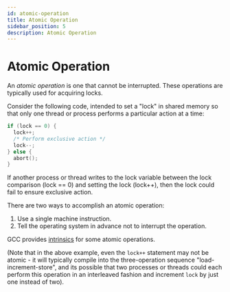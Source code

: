 ```yaml
---
id: atomic-operation
title: Atomic Operation
sidebar_position: 5
description: Atomic Operation
---
```


# Atomic Operation

An _atomic operation_ is one that cannot be interrupted. These operations are typically used for acquiring locks.

Consider the following code, intended to set a "lock" in shared memory so that only one thread or process performs a particular action at a time:

```c
if (lock == 0) {
  lock++;
  /* Perform exclusive action */
  lock--;
} else {
  abort();
}
```

If another process or thread writes to the lock variable between the lock comparison (lock == 0) and setting the lock (lock++), then the lock could fail to ensure exclusive action.

There are two ways to accomplish an atomic operation:

1. Use a single machine instruction.
2. Tell the operating system in advance not to interrupt the operation.

GCC provides [intrinsics](./compiler-intrinsics.md) for some atomic operations.

(Note that in the above example, even the `lock++` statement may not be atomic - it will typically compile into the three-operation sequence "load-increment-store", and its possible that two processes or threads could each perform this operation in an interleaved fashion and increment `lock` by just one instead of two).
